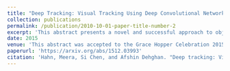 ```yaml
---
title: "Deep Tracking: Visual Tracking Using Deep Convolutional Networks"
collection: publications
permalink: /publication/2010-10-01-paper-title-number-2
excerpt: 'This abstract presents a novel and successful approach to object tracking by using convolutional neural networks. This work was done in a Research Experience for Undergraduate (REU) program at University of Central Florida under Dr. Mubarak Shah'
date: 2015
venue: 'This abstract was accepted to the Grace Hopper Celebration 2015 where I also presented the poster for this work. The abstract was also accepted to the ACM student research competition in 2015.'
paperurl: 'https://arxiv.org/abs/1512.03993'
citation: 'Hahn, Meera, Si Chen, and Afshin Dehghan. "Deep tracking: Visual tracking using deep convolutional networks." arXiv preprint arXiv:1512.03993 (2015).'
---
```

